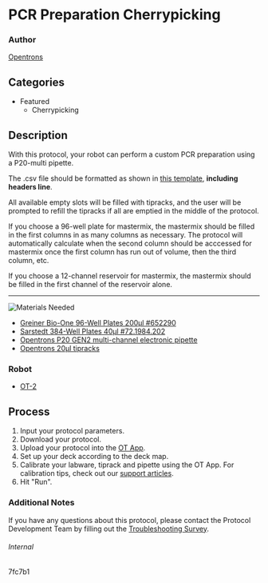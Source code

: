 # PCR Preparation Cherrypicking

### Author
[Opentrons](https://opentrons.com/)

## Categories
* Featured
	* Cherrypicking

## Description
With this protocol, your robot can perform a custom PCR preparation using a P20-multi pipette.

The .csv file should be formatted as shown in [this template](https://opentrons-protocol-library-website.s3.amazonaws.com/custom-README-images/7fc7b1/7fc7b1_csv_template.csv), **including headers line**.

All available empty slots will be filled with tipracks, and the user will be prompted to refill the tipracks if all are emptied in the middle of the protocol.

If you choose a 96-well plate for mastermix, the mastermix should be filled in the first columns in as many columns as necessary. The protocol will automatically calculate when the second column should be acccessed for mastermix once the first column has run out of volume, then the third column, etc.

If you choose a 12-channel reservoir for mastermix, the mastermix should be filled in the first channel of the reservoir alone.

---
![Materials Needed](https://s3.amazonaws.com/opentrons-protocol-library-website/custom-README-images/001-General+Headings/materials.png)

* [Greiner Bio-One 96-Well Plates 200µl #652290](https://shop.gbo.com/pt/brazil/products/bioscience/biologia-molecular/pcr-microplates/bs-96-well-polypropylene-microplates/652290.html)
* [Sarstedt 384-Well Plates 40µl #72.1984.202](https://www.sarstedt.com/en/products/laboratory/pcr-molecular-biology/pcr-plates/product/72.1984.202/)
* [Opentrons P20 GEN2 multi-channel electronic pipette](https://shop.opentrons.com/collections/ot-2-pipettes/products/8-channel-electronic-pipette)
* [Opentrons 20µl tipracks](https://shop.opentrons.com/collections/opentrons-tips/products/opentrons-10ul-tips)

### Robot
* [OT-2](https://opentrons.com/ot-2)

## Process
1. Input your protocol parameters.
2. Download your protocol.
3. Upload your protocol into the [OT App](https://opentrons.com/ot-app).
4. Set up your deck according to the deck map.
5. Calibrate your labware, tiprack and pipette using the OT App. For calibration tips, check out our [support articles](https://support.opentrons.com/en/collections/1559720-guide-for-getting-started-with-the-ot-2).
6. Hit "Run".

### Additional Notes
If you have any questions about this protocol, please contact the Protocol Development Team by filling out the [Troubleshooting Survey](https://protocol-troubleshooting.paperform.co/).

###### Internal
7fc7b1
